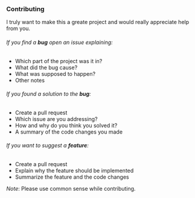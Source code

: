 ### Contributing

I truly want to make this a greate project and would really appreciate help from you.

###### If you find a **_bug_** open an issue explaining:

-   Which part of the project was it in?
-   What did the bug cause?
-   What was supposed to happen?
-   Other notes

###### If you found a solution to the **_bug_**:

-   Create a pull request
-   Which issue are you addressing?
-   How and why do you think you solved it?
-   A summary of the code changes you made

###### If you want to suggest a **_feature_**:

-   Create a pull request
-   Explain why the feature should be implemented
-   Summarize the feature and the code changes

_Note_: Please use common sense while contributing.
